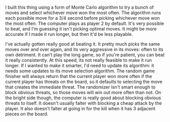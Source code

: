 I built this thing using a form of Monte Carlo algorithm to try a bunch of moves and select whichever move won the most often. The algorithm runs each possible move for a 3/4 second before picking whichever move won the most often.
The computer plays as player 2 by default. It's very possible to beat, and I'm guessing it isn't picking optimal moves. It might be more accurate if I made it run longer, but then it'd be less playable.

I've actually gotten really good at beating it. It pretty much picks the same moves over and over again, and its very aggressive in its moves: often to its own detriment. It can't play the long game, so if you're patient, you can
beat it really consistently. At this speed, its not really feasible to make it run longer. If I wanted to make it smarter, I'd need to update its algorithm: it needs some updates to its move selection algorithm. The random game finisher will always return that the current player won more often if the current player has threats on the board, so it defaults to selecting the move that creates the immediate threat. The randomizer isn't smart enough to block obvious threats, so those moves will win out more often than not.
On the bright side though, the computer is really good about blocking obvious threats to itself. It doesn't usually falter with blocking a cheap attack by the player. It also doesn't falter at going in for the kill when it has 3 adjacent pieces on the board.
